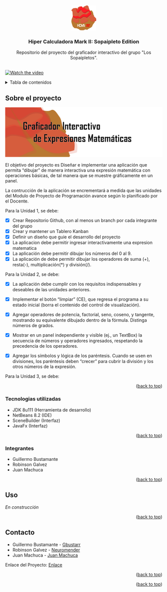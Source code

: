<div id="top"></div>
<!--
*** Thanks for checking out the Best-README-Template. If you have a suggestion
*** that would make this better, please fork the repo and create a pull request
*** or simply open an issue with the tag "enhancement".
*** Don't forget to give the project a star!
*** Thanks again! Now go create something AMAZING! :D
-->



<!-- PROJECT SHIELDS -->
<!--
*** I'm using markdown "reference style" links for readability.
*** Reference links are enclosed in brackets [ ] instead of parentheses ( ).
*** See the bottom of this document for the declaration of the reference variables
*** for contributors-url, forks-url, etc. This is an optional, concise syntax you may use.
*** https://www.markdownguide.org/basic-syntax/#reference-style-links
-->


<!-- PROJECT LOGO -->
<br />
<div align="center">
  <a href="https://github.com/Gbustarr/ProyectoProgramacion2022">
    <img src="img/Logo.png" alt="Logo" width="80" height="80">
  </a>

<h3 align="center">Hiper Calculadora Mark II:
Sopaipleto Edition</h3>

  <p align="center">
    Repositorio del proyecto del graficador interactivo del grupo "Los Sopaipletos".
    <br />
    <br />
    
  </p>
</div>

[![Watch the video](https://img.youtube.com/vi/0ohifiBu3Zs/maxresdefault.jpg)](https://youtu.be/0ohifiBu3Zs)

<!-- TABLE OF CONTENTS -->
<details>
  <summary>Tabla de contenidos</summary>
  <ol>
    <li>
      <a href="#about-the-project">Sobre el proyecto</a>
      <ul>
        <li><a href="#built-with">Tecnologias utilizadas</a></li>
        <li><a href="#participants">Integrantes</a></li>
      </ul>
    </li>
    <li><a href="#usage">Uso</a></li>
  </ol>
</details>



<!-- ABOUT THE PROJECT -->
## Sobre el proyecto

[![Product Name Screen Shot][product-screenshot]](https://example.com)

El objetivo del proyecto es Diseñar e implementar una aplicación que permita “dibujar” de manera interactiva una expresión matemática con operaciones básicas, de tal manera que se muestre gráficamente en un panel.

La contrucción de la aplicación se encrementará a medida que las unidades del Modulo de Proyecto de Programación avance según lo planificado por el Docente.

Para la Unidad 1, se debe:
- [x] Crear Repositorio Github, con al menos un branch por cada integrante del grupo
- [x] Crear y mantener un Tablero Kanban
- [x] Definir un diseño que guie el desarrollo del proyecto
- [x] La aplicacion debe permitir ingresar interactivamente una expresion matematica
- [x] La aplicación debe permitir dibujar los números del 0 al 9.
- [x] La aplicación de debe permitir dibujar los operadores de suma (+), resta(-), multiplicación(*) y división(/). 

Para la Unidad 2, se debe:

- [x] La aplicación debe cumplir con los requisitos indispensables y deseables de las unidades anteriores.
- [x] Implementar el botón “limpiar” (CE), que regresa el programa a su estado inicial (borra el contenido del control de visualización).

- [x] Agregar operadores de potencia, factorial, seno, coseno, y tangente, mostrando su equivalente dibujado dentro de la fórmula. Distinga números de grados.
- [x] Mostrar en un panel independiente y visible (ej., un TextBox) la secuencia de números y operadores ingresados, respetando la precedencia de los operadores.

- [x] Agregar los símbolos y lógica de los paréntesis. Cuando se usen en divisiones, los paréntesis deben “crecer” para cubrir la división y los otros números de la expresión.

Para la Unidad 3, se debe:



<p align="right">(<a href="#top">back to top</a>)</p>



### Tecnologias utilizadas

- JDK 8u111 (Herramienta de desarrollo)
- NetBeans 8.2 (IDE)
- SceneBuilder (Interfaz)
- JavaFx (Interfaz)

<p align="right">(<a href="#top">back to top</a>)</p>

### Integrantes

- Guillermo Bustamante
- Robinson Galvez
- Juan Machuca


<!-- GETTING STARTED -->

<p align="right">(<a href="#top">back to top</a>)</p>

<!-- USAGE EXAMPLES -->
## Uso

_En construcción_


<p align="right">(<a href="#top">back to top</a>)</p>


<!-- CONTACT -->
## Contacto

- Guillermo Bustamante - [Gbustarr](https://github.com/Gbustarr)
- Robinson Galvez - [Neuromender](https://github.com/Neuromender)
- Juan Machuca - [Juan Machuca](https://github.com/JCCH1)

Enlace del Proyecto: [Enlace](https://github.com/Gbustarr/ProyectoProgramacion2022)

<p align="right">(<a href="#top">back to top</a>)</p>



<p align="right">(<a href="#top">back to top</a>)</p>



<!-- MARKDOWN LINKS & IMAGES -->
<!-- https://www.markdownguide.org/basic-syntax/#reference-style-links -->
[contributors-shield]: https://img.shields.io/github/contributors/github_username/repo_name.svg?style=for-the-badge
[contributors-url]: https://github.com/github_username/repo_name/graphs/contributors
[forks-shield]: https://img.shields.io/github/forks/github_username/repo_name.svg?style=for-the-badge
[forks-url]: https://github.com/github_username/repo_name/network/members
[stars-shield]: https://img.shields.io/github/stars/github_username/repo_name.svg?style=for-the-badge
[stars-url]: https://github.com/github_username/repo_name/stargazers
[issues-shield]: https://img.shields.io/github/issues/github_username/repo_name.svg?style=for-the-badge
[issues-url]: https://github.com/github_username/repo_name/issues
[license-shield]: https://img.shields.io/github/license/github_username/repo_name.svg?style=for-the-badge
[license-url]: https://github.com/github_username/repo_name/blob/master/LICENSE.txt
[linkedin-shield]: https://img.shields.io/badge/-LinkedIn-black.svg?style=for-the-badge&logo=linkedin&colorB=555
[linkedin-url]: https://linkedin.com/in/linkedin_username
[product-screenshot]: img/Banner.png
